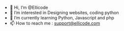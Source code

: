 - 👋 Hi, I’m @Ellicode
- 👀 I’m interested in Designing websites, coding python
- 🌱 I’m currently learning Python, Javascript and php
- 📫 How to reach me : support@ellicode.com

<!---
Ellicode/Ellicode is a ✨ special ✨ repository because its `README.md` (this file) appears on your GitHub profile.
You can click the Preview link to take a look at your changes.
--->
